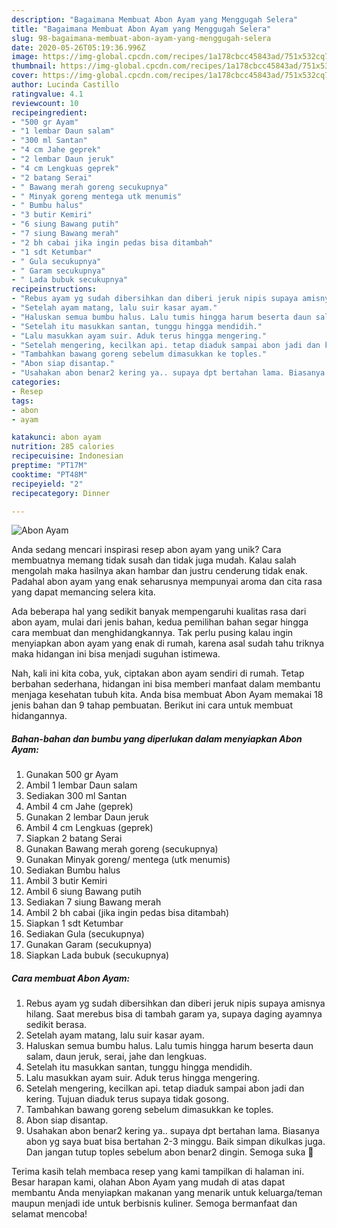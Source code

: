 ```yaml
---
description: "Bagaimana Membuat Abon Ayam yang Menggugah Selera"
title: "Bagaimana Membuat Abon Ayam yang Menggugah Selera"
slug: 98-bagaimana-membuat-abon-ayam-yang-menggugah-selera
date: 2020-05-26T05:19:36.996Z
image: https://img-global.cpcdn.com/recipes/1a178cbcc45843ad/751x532cq70/abon-ayam-foto-resep-utama.jpg
thumbnail: https://img-global.cpcdn.com/recipes/1a178cbcc45843ad/751x532cq70/abon-ayam-foto-resep-utama.jpg
cover: https://img-global.cpcdn.com/recipes/1a178cbcc45843ad/751x532cq70/abon-ayam-foto-resep-utama.jpg
author: Lucinda Castillo
ratingvalue: 4.1
reviewcount: 10
recipeingredient:
- "500 gr Ayam"
- "1 lembar Daun salam"
- "300 ml Santan"
- "4 cm Jahe geprek"
- "2 lembar Daun jeruk"
- "4 cm Lengkuas geprek"
- "2 batang Serai"
- " Bawang merah goreng secukupnya"
- " Minyak goreng mentega utk menumis"
- " Bumbu halus"
- "3 butir Kemiri"
- "6 siung Bawang putih"
- "7 siung Bawang merah"
- "2 bh cabai jika ingin pedas bisa ditambah"
- "1 sdt Ketumbar"
- " Gula secukupnya"
- " Garam secukupnya"
- " Lada bubuk secukupnya"
recipeinstructions:
- "Rebus ayam yg sudah dibersihkan dan diberi jeruk nipis supaya amisnya hilang. Saat merebus bisa di tambah garam ya, supaya daging ayamnya sedikit berasa."
- "Setelah ayam matang, lalu suir kasar ayam."
- "Haluskan semua bumbu halus. Lalu tumis hingga harum beserta daun salam, daun jeruk, serai, jahe dan lengkuas."
- "Setelah itu masukkan santan, tunggu hingga mendidih."
- "Lalu masukkan ayam suir. Aduk terus hingga mengering."
- "Setelah mengering, kecilkan api. tetap diaduk sampai abon jadi dan kering. Tujuan diaduk terus supaya tidak gosong."
- "Tambahkan bawang goreng sebelum dimasukkan ke toples."
- "Abon siap disantap."
- "Usahakan abon benar2 kering ya.. supaya dpt bertahan lama. Biasanya abon yg saya buat bisa bertahan 2-3 minggu. Baik simpan dikulkas juga. Dan jangan tutup toples sebelum abon benar2 dingin. Semoga suka 🥰"
categories:
- Resep
tags:
- abon
- ayam

katakunci: abon ayam 
nutrition: 285 calories
recipecuisine: Indonesian
preptime: "PT17M"
cooktime: "PT48M"
recipeyield: "2"
recipecategory: Dinner

---
```



![Abon Ayam](https://img-global.cpcdn.com/recipes/1a178cbcc45843ad/751x532cq70/abon-ayam-foto-resep-utama.jpg)

Anda sedang mencari inspirasi resep abon ayam yang unik? Cara membuatnya memang tidak susah dan tidak juga mudah. Kalau salah mengolah maka hasilnya akan hambar dan justru cenderung tidak enak. Padahal abon ayam yang enak seharusnya mempunyai aroma dan cita rasa yang dapat memancing selera kita.



Ada beberapa hal yang sedikit banyak mempengaruhi kualitas rasa dari abon ayam, mulai dari jenis bahan, kedua pemilihan bahan segar hingga cara membuat dan menghidangkannya. Tak perlu pusing kalau ingin menyiapkan abon ayam yang enak di rumah, karena asal sudah tahu triknya maka hidangan ini bisa menjadi suguhan istimewa.


Nah, kali ini kita coba, yuk, ciptakan abon ayam sendiri di rumah. Tetap berbahan sederhana, hidangan ini bisa memberi manfaat dalam membantu menjaga kesehatan tubuh kita. Anda bisa membuat Abon Ayam memakai 18 jenis bahan dan 9 tahap pembuatan. Berikut ini cara untuk membuat hidangannya.

<!--inarticleads1-->

##### Bahan-bahan dan bumbu yang diperlukan dalam menyiapkan Abon Ayam:

1. Gunakan 500 gr Ayam
1. Ambil 1 lembar Daun salam
1. Sediakan 300 ml Santan
1. Ambil 4 cm Jahe (geprek)
1. Gunakan 2 lembar Daun jeruk
1. Ambil 4 cm Lengkuas (geprek)
1. Siapkan 2 batang Serai
1. Gunakan  Bawang merah goreng (secukupnya)
1. Gunakan  Minyak goreng/ mentega (utk menumis)
1. Sediakan  Bumbu halus
1. Ambil 3 butir Kemiri
1. Ambil 6 siung Bawang putih
1. Sediakan 7 siung Bawang merah
1. Ambil 2 bh cabai (jika ingin pedas bisa ditambah)
1. Siapkan 1 sdt Ketumbar
1. Sediakan  Gula (secukupnya)
1. Gunakan  Garam (secukupnya)
1. Siapkan  Lada bubuk (secukupnya)




<!--inarticleads2-->

##### Cara membuat Abon Ayam:

1. Rebus ayam yg sudah dibersihkan dan diberi jeruk nipis supaya amisnya hilang. Saat merebus bisa di tambah garam ya, supaya daging ayamnya sedikit berasa.
1. Setelah ayam matang, lalu suir kasar ayam.
1. Haluskan semua bumbu halus. Lalu tumis hingga harum beserta daun salam, daun jeruk, serai, jahe dan lengkuas.
1. Setelah itu masukkan santan, tunggu hingga mendidih.
1. Lalu masukkan ayam suir. Aduk terus hingga mengering.
1. Setelah mengering, kecilkan api. tetap diaduk sampai abon jadi dan kering. Tujuan diaduk terus supaya tidak gosong.
1. Tambahkan bawang goreng sebelum dimasukkan ke toples.
1. Abon siap disantap.
1. Usahakan abon benar2 kering ya.. supaya dpt bertahan lama. Biasanya abon yg saya buat bisa bertahan 2-3 minggu. Baik simpan dikulkas juga. Dan jangan tutup toples sebelum abon benar2 dingin. Semoga suka 🥰




Terima kasih telah membaca resep yang kami tampilkan di halaman ini. Besar harapan kami, olahan Abon Ayam yang mudah di atas dapat membantu Anda menyiapkan makanan yang menarik untuk keluarga/teman maupun menjadi ide untuk berbisnis kuliner. Semoga bermanfaat dan selamat mencoba!
